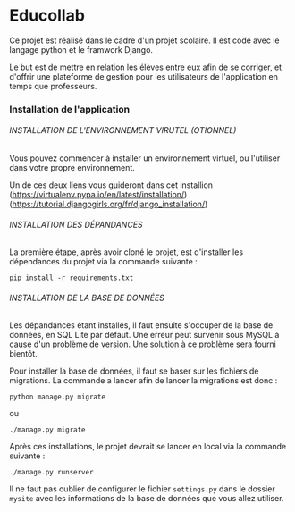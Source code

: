 # Educollab

Ce projet est réalisé dans le cadre d'un projet scolaire. Il est codé avec le langage python et le framwork Django. 

Le but est de mettre en relation les élèves entre eux afin de se corriger, et d'offrir une plateforme de gestion pour les utilisateurs de l'application en temps que professeurs.

### Installation de l'application 

###### INSTALLATION DE L'ENVIRONNEMENT VIRUTEL (OTIONNEL)
Vous pouvez commencer à installer un environnement virtuel, ou l'utiliser dans votre propre environnement. 

Un de ces deux liens vous guideront dans cet installion 
(https://virtualenv.pypa.io/en/latest/installation/)
(https://tutorial.djangogirls.org/fr/django_installation/)

###### INSTALLATION DES DÉPANDANCES 

La première étape, après avoir cloné le projet, est d'installer les dépendances du projet via la commande suivante : 

```
pip install -r requirements.txt
```

###### INSTALLATION DE LA BASE DE DONNÉES 

Les dépandances étant installés, il faut ensuite s'occuper de la base de données, en SQL Lite par défaut. Une erreur peut survenir sous MySQL à cause d'un problème de version. Une solution à ce problème sera fourni bientôt. 

Pour installer la base de données, il faut se baser sur les fichiers de migrations. La commande a lancer afin de lancer la migrations est donc : 

```
python manage.py migrate
```

ou 

```
./manage.py migrate
```

Après ces installations, le projet devrait se lancer en local via la commande suivante : 

```
./manage.py runserver
```

Il ne faut pas oublier de configurer le fichier ```settings.py``` dans le dossier ```mysite``` avec les informations de la base de données que vous allez utiliser. 
